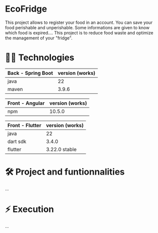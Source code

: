 # EcoFridge 

This project allows to register your food in an account. You can save your food perishable and unperishable. Some informations are given to know which food is expired.... 
This project is to reduce food waste and optimize the management of your "fridge".

# 👩‍💻 Technologies

| Back - Spring Boot | version (works) | 
| --- | --- |
| java | 22 |
| maven| 3.9.6 |

| Front - Angular | version (works) | 
| --- | --- |
| npm | 10.5.0 |

| Front - Flutter | version (works) | 
| --- | --- |
| java | 22 |
| dart sdk | 3.4.0 |
| flutter | 3.22.0 stable |

# 🛠 Project and funtionnalities

...

# ⚡️ Execution

...